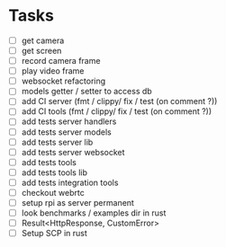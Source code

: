 # Tasks
- [ ] get camera
- [ ] get screen
- [ ] record camera frame
- [ ] play video frame
- [ ] websocket refactoring
- [ ] models getter / setter to access db
- [ ] add CI server (fmt / clippy/ fix / test (on comment ?))
- [ ] add CI tools (fmt / clippy/ fix / test (on comment ?))
- [ ] add tests server handlers
- [ ] add tests server models
- [ ] add tests server lib
- [ ] add tests server websocket
- [ ] add tests tools
- [ ] add tests tools lib
- [ ] add tests integration tools
- [ ] checkout webrtc
- [ ] setup rpi as server permanent
- [ ] look benchmarks / examples dir in rust
- [ ] Result<HttpResponse, CustomError>
- [ ] Setup SCP in rust
